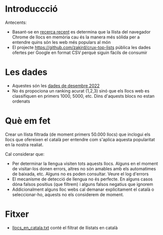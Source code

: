 

# Introduccció


Antecents:

* Basant-se en [recerca recent](https://zakird.com/papers/toplists.pdf) es determina que la llista del navegador Chrome de llocs en memòria cau és la manera més sòlida per a entendre quins són les web més populars al món
* El projecte https://github.com/zakird/crux-top-lists pública les dades ofertes per Google en format CSV perquè siguin fàcils de consumir


# Les dades

* Aquestes són les [dades de desembre 2022](https://raw.githubusercontent.com/jordimas/crux-top-lists-catalan/main/data/202211.csv)
* No és propociona un ranking acurat (1,2,3) sinó que els llocs web es classifiquen en primers 1000, 5000, etc. Dins d'aquests blocs no estan ordenats

# Què em fet 

Crear un llista filtrada (de moment primers 50.000 llocs) que inclogui els llocs que ofereixen el català per entendre com s'aplica aquesta popularitat en la nostra realiat.

Cal considerar que:
* Per determinar la llengua visiten tots aquests llocs. Alguns en el moment de visitar-los donen errors, altres no són amables amb els automatimes de baixada, etc. Alguns no es poden consultar. Veure el log d'errors
* El mecanisme de detecció de llengua no és perfecte. En alguns casos dóna falsos positius (que filtrem) i alguns falsos negatius que ignorem
* Addicionalment alguns lloc webs cal demanar explicitament el català o seleccionar-ho, aquests no els considerem de moment.

# Fitxer

* [llocs_en_catala.txt](llocs_en_catala.txt) conté el filtrat de llistats en català






